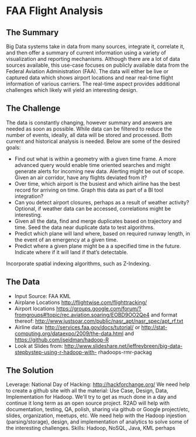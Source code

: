# FAA Flight Analysis #

## The Summary ##

Big Data systems take in data from many sources, integrate it,
correlate it, and then offer a summary of current information using
a variety of visualization and reporting mechanisms. Although there
are a lot of data sources available, this use-case focuses on
publicly available data from the Federal Aviation Administration
(FAA). The data will either be live or captured data which shows
airport locations and near real-time flight information of various
carriers. The real-time aspect provides additional challenges which
likely will yield an interesting design.


## The Challenge ##

The data is constantly changing, however summary and answers are needed as soon as possible. While data can be filtered to reduce the number of events, ideally, all data will be stored and processed. Both current and historical analysis is needed. Below are some of the desired goals:


* Find out what is within a geometry with a given time frame. A more advanced query would enable time oriented searches and might generate alerts for incoming new data. Alerting might be out of scope. Given an air corridor, have any flights deviated from it?
* Over time, which airport is the busiest and which airline has the best record for arriving on time. Graph this data as part of a BI tool integration?
* Can you detect airport closures, perhaps as a result of weather activity? Optional, if weather data can be accessed, correlations might be interesting.
* Given all the data, find and merge duplicates based on trajectory and time. Seed the data near duplicate data to test algorithms.
* Predict which plane will land where, based on required runway length, in the event of an emergency at a given time.
* Predict where a given plane might be a a specified time in the future. Indicate where if it will land if that’s detectable.
 

Incorporate spatial indexing algorithms, such as Z-Indexing.

## The Data ##

* Input Source: FAA KML
* Airplane Locations http://flightwise.com/flighttracking/
* Airport locations https://groups.google.com/forum/?fromgroups#!topic/rec.aviation.soaring/EOBD9OO2Qe4 and format thereof: http://www.justsoar.com/public/nasr_apt/nasr_spec/apt_rf.txt
* Airline data: http://services.faa.gov/docs/tutorial/ or http://stat-computing.org/dataexpo/2009/the-data.html and https://github.com/jseidman/hadoop-R
* Look at Slides from: http://www.slideshare.net/jeffreybreen/big-data-stepbystep-using-r-hadoop-with- rhadoops-rmr-packag


## The Solution ##

Leverage: National Day of Hacking: http://hackforchange.org/
We need help to create a github site with all the material: Use Case, Design, Data, Implementation for Hadoop. We'll try to get as much done in a day and continue it long term as an open source project.
R2AD will help with documentation, testing, QA, polish, sharing via github or Google project/etc, slides, organization, meetups, etc. We need help with the Hadoop injestion (parsing/storage), design, and implementation of analytics to solve some of the interesting challenges.
Skills: Hadoop, NoSQL, Java, KML perhaps




